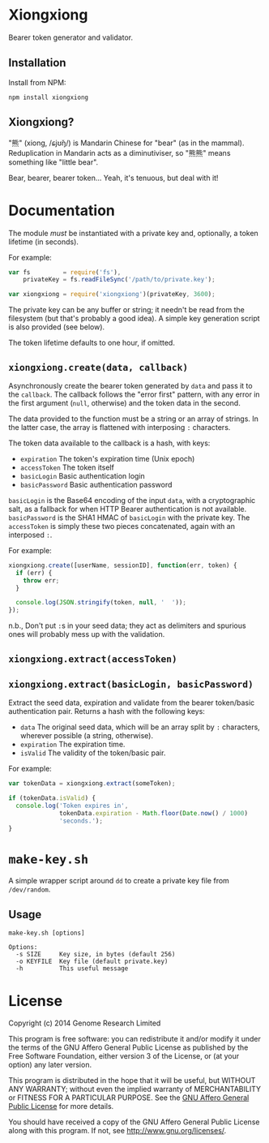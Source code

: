 # Xiongxiong

Bearer token generator and validator.

## Installation

Install from NPM:

    npm install xiongxiong

## Xiongxiong?

"熊" (xiong, /ɕjʊ̌ŋ/) is Mandarin Chinese for "bear" (as in the mammal).
Reduplication in Mandarin acts as a diminutiviser, so "熊熊" means
something like "little bear".

Bear, bearer, bearer token... Yeah, it's tenuous, but deal with it!

# Documentation

The module *must* be instantiated with a private key and, optionally, a
token lifetime (in seconds).

For example:

```js
var fs         = require('fs'),
    privateKey = fs.readFileSync('/path/to/private.key');

var xiongxiong = require('xiongxiong')(privateKey, 3600);
```

The private key can be any buffer or string; it needn't be read from the
filesystem (but that's probably a good idea). A simple key generation
script is also provided (see below).

The token lifetime defaults to one hour, if omitted.

## `xiongxiong.create(data, callback)`

Asynchronously create the bearer token generated by `data` and pass it
to the `callback`. The callback follows the "error first" pattern, with
any error in the first argument (`null`, otherwise) and the token data
in the second.

The data provided to the function must be a string or an array of
strings. In the latter case, the array is flattened with interposing `:`
characters.

The token data available to the callback is a hash, with keys:
* `expiration` The token's expiration time (Unix epoch)
* `accessToken` The token itself
* `basicLogin` Basic authentication login
* `basicPassword` Basic authentication password

`basicLogin` is the Base64 encoding of the input `data`, with a
cryptographic salt, as a fallback for when HTTP Bearer authentication is
not available. `basicPassword` is the SHA1 HMAC of `basicLogin` with the
private key. The `accessToken` is simply these two pieces concatenated,
again with an interposed `:`.

For example:

```js
xiongxiong.create([userName, sessionID], function(err, token) {
  if (err) {
    throw err;
  }

  console.log(JSON.stringify(token, null, '  '));
});
```

n.b., Don't put `:`s in your seed data; they act as delimiters and
spurious ones will probably mess up with the validation.

## `xiongxiong.extract(accessToken)`
## `xiongxiong.extract(basicLogin, basicPassword)`

Extract the seed data, expiration and validate from the bearer
token/basic authentication pair. Returns a hash with the following keys:

* `data` The original seed data, which will be an array split by `:`
  characters, wherever possible (a string, otherwise).
* `expiration` The expiration time.
* `isValid` The validity of the token/basic pair.

For example:

```js
var tokenData = xiongxiong.extract(someToken);

if (tokenData.isValid) {
  console.log('Token expires in',
              tokenData.expiration - Math.floor(Date.now() / 1000)
              'seconds.');
}
```

# `make-key.sh`

A simple wrapper script around `dd` to create a private key file from
`/dev/random`.

## Usage

    make-key.sh [options]

    Options:
      -s SIZE     Key size, in bytes (default 256)
      -o KEYFILE  Key file (default private.key)
      -h          This useful message

# License

Copyright (c) 2014 Genome Research Limited

This program is free software: you can redistribute it and/or modify it
under the terms of the GNU Affero General Public License as published by
the Free Software Foundation, either version 3 of the License, or (at
your option) any later version.

This program is distributed in the hope that it will be useful, but
WITHOUT ANY WARRANTY; without even the implied warranty of
MERCHANTABILITY or FITNESS FOR A PARTICULAR PURPOSE. See the [GNU Affero
General Public License](LICENSE) for more details.

You should have received a copy of the GNU Affero General Public License
along with this program. If not, see <http://www.gnu.org/licenses/>.
